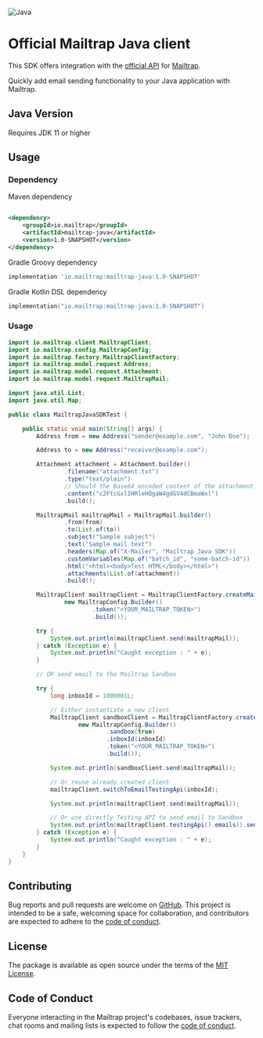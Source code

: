 ![Java](https://badgen.net/badge/icon/Java?icon=java&label=) 

# Official Mailtrap Java client

This SDK offers integration with the [official API](https://api-docs.mailtrap.io/) for [Mailtrap](https://mailtrap.io).

Quickly add email sending functionality to your Java application with Mailtrap.

## Java Version

Requires JDK 11 or higher

## Usage

### Dependency

Maven dependency

```xml

<dependency>
    <groupId>io.mailtrap</groupId>
    <artifactId>mailtrap-java</artifactId>
    <version>1.0-SNAPSHOT</version>
</dependency>
```

Gradle Groovy dependency

```groovy
implementation 'io.mailtrap:mailtrap-java:1.0-SNAPSHOT'
```

Gradle Kotlin DSL dependency

```kotlin
implementation("io.mailtrap:mailtrap-java:1.0-SNAPSHOT")
```

### Usage

```java
import io.mailtrap.client.MailtrapClient;
import io.mailtrap.config.MailtrapConfig;
import io.mailtrap.factory.MailtrapClientFactory;
import io.mailtrap.model.request.Address;
import io.mailtrap.model.request.Attachment;
import io.mailtrap.model.request.MailtrapMail;

import java.util.List;
import java.util.Map;

public class MailtrapJavaSDKTest {

    public static void main(String[] args) {
        Address from = new Address("sender@example.com", "John Doe");

        Address to = new Address("receiver@example.com");

        Attachment attachment = Attachment.builder()
                .filename("attachment.txt")
                .type("text/plain")
                // Should the Base64 encoded content of the attachment
                .content("c2FtcGxlIHRleHQgaW4gdGV4dCBmaWxl")
                .build();

        MailtrapMail mailtrapMail = MailtrapMail.builder()
                .from(from)
                .to(List.of(to))
                .subject("Sample subject")
                .text("Sample mail text")
                .headers(Map.of("X-Mailer", "Mailtrap Java SDK"))
                .customVariables(Map.of("batch_id", "some-batch-id"))
                .html("<html><body>Test HTML</body></html>")
                .attachments(List.of(attachment))
                .build();

        MailtrapClient mailtrapClient = MailtrapClientFactory.createMailtrapClient(
                new MailtrapConfig.Builder()
                        .token("<YOUR_MAILTRAP_TOKEN>")
                        .build());

        try {
            System.out.println(mailtrapClient.send(mailtrapMail));
        } catch (Exception e) {
            System.out.println("Caught exception : " + e);
        }

        // OR send email to the Mailtrap Sandbox

        try {
            long inboxId = 1000001L;

            // Either instantiate a new client
            MailtrapClient sandboxClient = MailtrapClientFactory.createMailtrapClient(
                    new MailtrapConfig.Builder()
                            .sandbox(true)
                            .inboxId(inboxId)
                            .token("<YOUR_MAILTRAP_TOKEN>")
                            .build());

            System.out.println(sandboxClient.send(mailtrapMail));

            // Or reuse already created client
            mailtrapClient.switchToEmailTestingApi(inboxId);

            System.out.println(mailtrapClient.send(mailtrapMail));

            // Or use directly Testing API to send email to Sandbox
            System.out.println(mailtrapClient.testingApi().emails().send(mailtrapMail, inboxId));
        } catch (Exception e) {
            System.out.println("Caught exception : " + e);
        }
    }
}
```

## Contributing

Bug reports and pull requests are welcome on [GitHub](https://github.com/railsware/mailtrap-java). This project is intended to be a safe, welcoming space for collaboration, and contributors are expected to adhere to the [code of conduct](CODE_OF_CONDUCT.md).

## License

The package is available as open source under the terms of the [MIT License](https://opensource.org/licenses/MIT).

## Code of Conduct

Everyone interacting in the Mailtrap project's codebases, issue trackers, chat rooms and mailing lists is expected to follow the [code of conduct](CODE_OF_CONDUCT.md).
